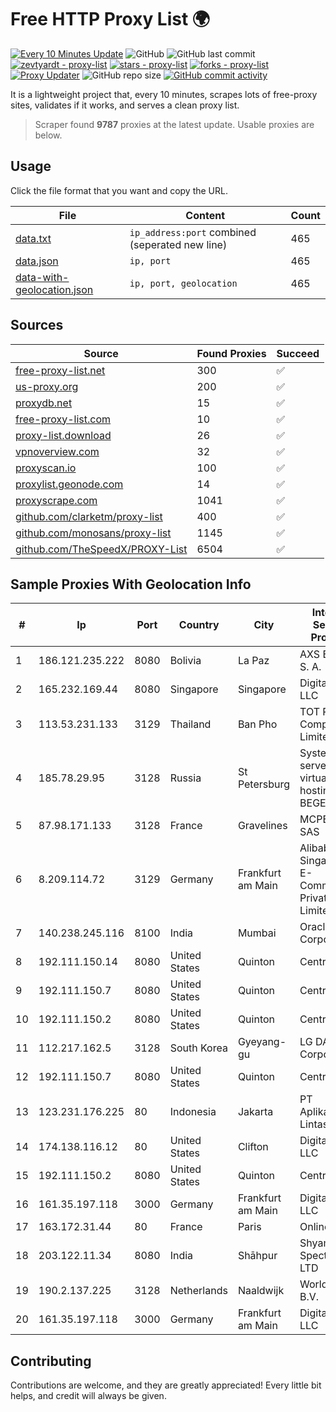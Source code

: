 
# Free HTTP Proxy List 🌍

[![Every 10 Minutes Update](https://github.com/mertguvencli/http-proxy-list/actions/workflows/main.yml/badge.svg?branch=main)](https://github.com/mertguvencli/http-proxy-list/actions/workflows/main.yml)
![GitHub](https://img.shields.io/github/license/mertguvencli/http-proxy-list)
![GitHub last commit](https://img.shields.io/github/last-commit/mertguvencli/http-proxy-list)
[![zevtyardt - proxy-list](https://img.shields.io/static/v1?label=zevtyardt&message=proxy-list&color=blue&logo=github)](https://github.com/zevtyardt/proxy-list "Go to GitHub repo")
[![stars - proxy-list](https://img.shields.io/github/stars/zevtyardt/proxy-list?style=social)](https://github.com/zevtyardt/proxy-list)
[![forks - proxy-list](https://img.shields.io/github/forks/zevtyardt/proxy-list?style=social)](https://github.com/zevtyardt/proxy-list)
[![Proxy Updater](https://github.com/zevtyardt/proxy-list/workflows/Proxy%20Updater/badge.svg)](https://github.com/zevtyardt/proxy-list/actions?query=workflow:"Proxy+Updater")
![GitHub repo size](https://img.shields.io/github/repo-size/zevtyardt/proxy-list)
[![GitHub commit activity](https://img.shields.io/github/commit-activity/m/zevtyardt/proxy-list?logo=commits)](https://github.com/zevtyardt/proxy-list/commits/main)

It is a lightweight project that, every 10 minutes, scrapes lots of free-proxy sites, validates if it works, and serves a clean proxy list.

> Scraper found **9787** proxies at the latest update. Usable proxies are below.

## Usage

Click the file format that you want and copy the URL.

|File|Content|Count|
|----|-------|-----|
|[data.txt](https://raw.githubusercontent.com/mertguvencli/http-proxy-list/main/proxy-list/data.txt)|`ip_address:port` combined (seperated new line)|465|
|[data.json](https://raw.githubusercontent.com/mertguvencli/http-proxy-list/main/proxy-list/data.json)|`ip, port`|465|
|[data-with-geolocation.json](https://raw.githubusercontent.com/mertguvencli/http-proxy-list/main/proxy-list/data-with-geolocation.json)|`ip, port, geolocation`|465|

## Sources

|Source|Found Proxies|Succeed|
|------|-------------|-------|
|[free-proxy-list.net](https://free-proxy-list.net)|300|✅|
|[us-proxy.org](https://www.us-proxy.org)|200|✅|
|[proxydb.net](http://proxydb.net)|15|✅|
|[free-proxy-list.com](https://free-proxy-list.com/?page=&port=&type%5B%5D=http&type%5B%5D=https&up_time=0&search=Search)|10|✅|
|[proxy-list.download](https://www.proxy-list.download/HTTP)|26|✅|
|[vpnoverview.com](https://vpnoverview.com/privacy/anonymous-browsing/free-proxy-servers)|32|✅|
|[proxyscan.io](https://www.proxyscan.io)|100|✅|
|[proxylist.geonode.com](https://proxylist.geonode.com/api/proxy-list?limit=300&page=1&sort_by=lastChecked&sort_type=desc&protocols=http,https)|14|✅|
|[proxyscrape.com](https://api.proxyscrape.com/v2/?request=displayproxies&protocol=http&timeout=10000&country=all&ssl=all&anonymity=all)|1041|✅|
|[github.com/clarketm/proxy-list](https://raw.githubusercontent.com/clarketm/proxy-list/master/proxy-list-raw.txt)|400|✅|
|[github.com/monosans/proxy-list](https://raw.githubusercontent.com/monosans/proxy-list/main/proxies/http.txt)|1145|✅|
|[github.com/TheSpeedX/PROXY-List](https://raw.githubusercontent.com/TheSpeedX/PROXY-List/master/http.txt)|6504|✅|


## Sample Proxies With Geolocation Info

|#|Ip|Port|Country|City|Internet Service Provider|
|-|--|----|-------|----|-------------------------|
|1|186.121.235.222|8080|Bolivia|La Paz|AXS Bolivia S. A.|
|2|165.232.169.44|8080|Singapore|Singapore|DigitalOcean, LLC|
|3|113.53.231.133|3129|Thailand|Ban Pho|TOT Public Company Limited|
|4|185.78.29.95|3128|Russia|St Petersburg|System servers virtual hosting BEGET.RU|
|5|87.98.171.133|3128|France|Gravelines|MCPECloud SAS|
|6|8.209.114.72|3129|Germany|Frankfurt am Main|Alibaba.com Singapore E-Commerce Private Limited|
|7|140.238.245.116|8100|India|Mumbai|Oracle Corporation|
|8|192.111.150.14|8080|United States|Quinton|Centrilogic|
|9|192.111.150.7|8080|United States|Quinton|Centrilogic|
|10|192.111.150.2|8080|United States|Quinton|Centrilogic|
|11|112.217.162.5|3128|South Korea|Gyeyang-gu|LG DACOM Corporation|
|12|192.111.150.7|8080|United States|Quinton|Centrilogic|
|13|123.231.176.225|80|Indonesia|Jakarta|PT Aplikanusa Lintasarta|
|14|174.138.116.12|80|United States|Clifton|DigitalOcean, LLC|
|15|192.111.150.2|8080|United States|Quinton|Centrilogic|
|16|161.35.197.118|3000|Germany|Frankfurt am Main|DigitalOcean, LLC|
|17|163.172.31.44|80|France|Paris|Online S.A.S.|
|18|203.122.11.34|8080|India|Shāhpur|Shyam Spectra PVT LTD|
|19|190.2.137.225|3128|Netherlands|Naaldwijk|WorldStream B.V.|
|20|161.35.197.118|3000|Germany|Frankfurt am Main|DigitalOcean, LLC|



## Contributing

Contributions are welcome, and they are greatly appreciated! Every
little bit helps, and credit will always be given.

